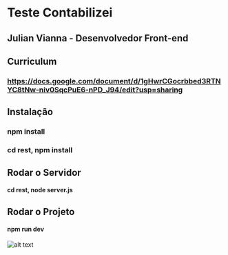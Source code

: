 # Teste Contabilizei
## Julian Vianna - Desenvolvedor Front-end 

## Curriculum
### https://docs.google.com/document/d/1gHwrCGocrbbed3RTNYC8tNw-niv0SqcPuE6-nPD_J94/edit?usp=sharing

## Instalação
### npm install
### cd rest, npm install

## Rodar o Servidor
#### cd rest, node server.js

## Rodar o Projeto
#### npm run dev


![alt text](http://paperpack.ind.br/testeContabilizei.PNG)